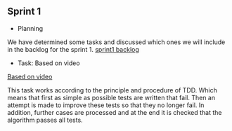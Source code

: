 ## Sprint 1

- Planning

We have determined some tasks and discussed which ones we will include in the backlog for the sprint 1.
  [sprint1 backlog](https://baernu.github.io/docu/)

- Task: Based on video

[Based on video](https://github.com/bfhmea4/mea4_02_repository/issues/2)

This task works according to the principle and procedure of TDD. Which means that first as simple as possible 
tests are written that fail. Then an attempt is made to improve these tests so that they no longer fail. 
In addition, further cases are processed and at the end it is checked that the algorithm passes all tests.